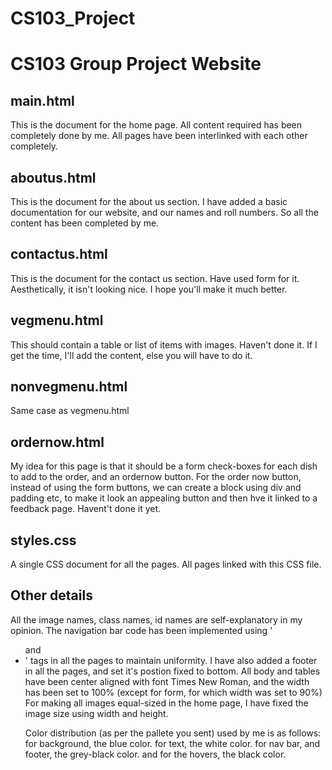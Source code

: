# CS103_Project
# CS103 Group Project Website

## main.html
This is the document for the home page. All content required has been completely done by me. All pages have been interlinked with each other completely.

## aboutus.html
This is the document for the about us section. I have added a basic documentation for our website, and our names and roll numbers. So all the content has been completed by me.

## contactus.html
This is the document for the contact us section. Have used form for it. Aesthetically, it isn't looking nice. I hope you'll make it much better.

## vegmenu.html
This should contain a table or list of items with images. Haven't done it. If I get the time, I'll add the content, else you will have to do it.

## nonvegmenu.html
Same case as vegmenu.html

## ordernow.html
My idea for this page is that it should be a form check-boxes for each dish to add to the order, and an ordernow button. For the order now button, instead of using the form buttons, we can create a block using div and padding etc, to make it look an appealing button and then hve it linked to a feedback page. Havent't done it yet.

## styles.css
A single CSS document for all the pages. All pages linked with this CSS file.

## Other details
All the image names, class names, id names are self-explanatory in my opinion.
The navigation bar code has been implemented using '<ul> and <li>' tags in all the pages to maintain uniformity.
I have also added a footer in all the pages, and set it's postion fixed to bottom.
All body and tables have been center aligned with font Times New Roman, and the width has been set to 100% (except for form, for which width was set to 90%)
For making all images equal-sized in the home page, I have fixed the image size using width and height.

Color distribution (as per the pallete you sent) used by me is as follows:
for background, the blue color.
for text, the white color.
for nav bar, and footer, the grey-black color.
and for the hovers, the black color.

